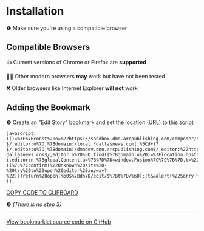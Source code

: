 # Installation

❶ Make sure you're using a compatible browser

## Compatible Browsers

👍 Current versions of Chrome or Firefox are **supported**

🤷🏻‍ Other modern browsers **may** work but have not been tested

❌ Older browsers like Internet Explorer **will not** work

## Adding the Bookmark

❷ Create an "Edit Story" bookmark and set the location (URL) to this script

```
javascript:(()=%3E%7Bconst%20o=%22https://sandbox.dmn.arcpublishing.com/composer/#!%22,n=%22https://dmn.arcpublishing.com/composer/#!%22,i=%5B%7Bdomain:/localhost(:%5Cd+)?$/,editor:o%7D,%7Bdomain:/local.*dallasnews.com(:%5Cd+)?$/,editor:o%7D,%7Bdomain:/dmndev.dmn.arcpublishing.com$/,editor:%22https://dmndev.dmn.arcpublishing.com/composer/#!%22%7D,%7Bdomain:/dev.dmn.arcpublishing.com$/,editor:o%7D,%7Bdomain:/sandbox.dmn.arcpublishing.com$/,editor:o%7D,%7Bdomain:/staging.dallasnews.com$/,editor:o%7D,%7Bdomain:/%5Edmn.arcpublishing.com$/,editor:n%7D,%7Bdomain:/%5E(www%5C.)?dallasnews.com$/,editor:n%7D%5D.find((%7Bdomain:o%7D)=%3Elocation.hostname.match(o)),d=i?i.editor:n,%7BglobalContent:a=%7B%7D%7D=window.Fusion%7C%7C%7B%7D,t=%22story%22===a.type&&a._id;if(t&&(i%7C%7Cconfirm(%22Unknown%20site%20-%20try%20to%20open%20editor%20anyway?%22)))return%20open(%60$%7Bd%7D/edit/$%7Bt%7D/%60);!t&&alert(%22Sorry,%20this%20doesn't%20look%20like%20a%20story%20page%22)%7D)();
```

<a onClick="event.preventDefault(); navigator.clipboard.writeText(document.querySelector('code').innerText); event.target.innerText='CODE COPIED!'; setTimeout(() => event.target.innerText='COPY CODE TO CLIPBOARD', 2000)" href="#">COPY CODE TO CLIPBOARD</a>

❸ _(There is no step 3)_

---

[View bookmarklet source code on GitHub](https://github.com/dallasnews/edit-story-button)
